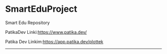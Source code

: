 # SmartEduProject
Smart Edu Repository

PatikaDev Linki:https://www.patika.dev/

Patika Dev Linkim:https://app.patika.dev/plottek
<hr>

